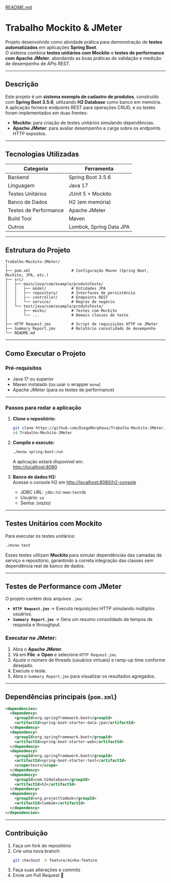 [README.md](https://github.com/user-attachments/files/23040492/README.md)
#  Trabalho Mockito & JMeter

Projeto desenvolvido como atividade prática para demonstração de **testes automatizados** em aplicações **Spring Boot**.  
O sistema combina **testes unitários com Mockito** e **testes de performance com Apache JMeter**, abordando as boas práticas de validação e medição de desempenho de APIs REST.

---

##  Descrição

Este projeto é um **sistema exemplo de cadastro de produtos**, construído com **Spring Boot 3.5.6**, utilizando **H2 Database** como banco em memória.  
A aplicação fornece endpoints REST para operações CRUD, e os testes foram implementados em duas frentes:

- **Mockito**: para criação de testes unitários simulando dependências.  
- **Apache JMeter**: para avaliar desempenho e carga sobre os endpoints HTTP expostos.

---

##  Tecnologias Utilizadas

| Categoria | Ferramenta |
|------------|-------------|
| Backend | Spring Boot 3.5.6 |
| Linguagem | Java 17 |
| Testes Unitários | JUnit 5 + Mockito |
| Banco de Dados | H2 (em memória) |
| Testes de Performance | Apache JMeter |
| Build Tool | Maven |
| Outros | Lombok, Spring Data JPA |

---

##  Estrutura do Projeto

```
Trabalho-Mockito-JMeter/
│
├── pom.xml                  # Configuração Maven (Spring Boot, Mockito, JPA, etc.)
├── src/
│   ├── main/java/com/example/produtoTeste/
│   │   ├── model/           # Entidades JPA
│   │   ├── repository/      # Interfaces de persistência
│   │   ├── controller/      # Endpoints REST
│   │   └── service/         # Regras de negócio
│   └── test/java/com/example/produtoTeste/
│       ├── mocks/           # Testes com Mockito
│       └── ...              # Demais classes de teste
│
├── HTTP Request.jmx         # Script de requisições HTTP no JMeter
├── Summary Report.jmx       # Relatório consolidado de desempenho
└── README.md
```

---

##  Como Executar o Projeto

###  Pré-requisitos

- Java 17 ou superior  
- Maven instalado (ou usar o wrapper `mvnw`)  
- Apache JMeter (para os testes de performance)

---

###  Passos para rodar a aplicação

1. **Clone o repositório:**
   ```bash
   git clone https://github.com/DiegoMorpheus/Trabalho-Mockito-JMeter.git
   cd Trabalho-Mockito-JMeter
   ```

2. **Compile e execute:**
   ```bash
   ./mvnw spring-boot:run
   ```
   A aplicação estará disponível em:  
    [http://localhost:8080](http://localhost:8080)

3. **Banco de dados H2:**  
   Acesse o console H2 em [http://localhost:8080/h2-console](http://localhost:8080/h2-console)  
   - JDBC URL: `jdbc:h2:mem:testdb`  
   - Usuário: `sa`  
   - Senha: *(vazio)*

---

##  Testes Unitários com Mockito

Para executar os testes unitários:

```bash
./mvnw test
```

Esses testes utilizam **Mockito** para simular dependências das camadas de serviço e repositório, garantindo a correta integração das classes sem dependência real de banco de dados.

---

##  Testes de Performance com JMeter

O projeto contém dois arquivos `.jmx`:

- **`HTTP Request.jmx`** → Executa requisições HTTP simulando múltiplos usuários.  
- **`Summary Report.jmx`** → Gera um resumo consolidado de tempos de resposta e throughput.

###  Executar no JMeter:

1. Abra o **Apache JMeter**.  
2. Vá em **File → Open** e selecione `HTTP Request.jmx`.  
3. Ajuste o número de threads (usuários virtuais) e ramp-up time conforme desejado.  
4. Execute o teste.  
5. Abra o `Summary Report.jmx` para visualizar os resultados agregados.  

---

##  Dependências principais (`pom.xml`)

```xml
<dependencies>
  <dependency>
    <groupId>org.springframework.boot</groupId>
    <artifactId>spring-boot-starter-data-jpa</artifactId>
  </dependency>
  <dependency>
    <groupId>org.springframework.boot</groupId>
    <artifactId>spring-boot-starter-web</artifactId>
  </dependency>
  <dependency>
    <groupId>org.springframework.boot</groupId>
    <artifactId>spring-boot-starter-test</artifactId>
    <scope>test</scope>
  </dependency>
  <dependency>
    <groupId>com.h2database</groupId>
    <artifactId>h2</artifactId>
  </dependency>
  <dependency>
    <groupId>org.projectlombok</groupId>
    <artifactId>lombok</artifactId>
  </dependency>
</dependencies>
```

---

##  Contribuição

1. Faça um fork do repositório  
2. Crie uma nova branch:
   ```bash
   git checkout -b feature/minha-feature
   ```
3. Faça suas alterações e commits
4. Envie um Pull Request 🚀




